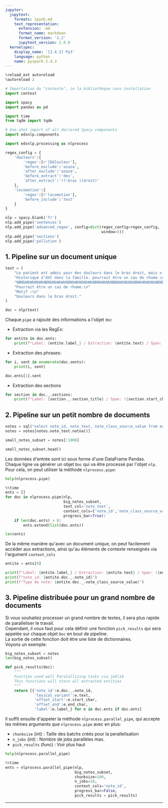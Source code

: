 ```yaml
---
jupyter:
  jupytext:
    formats: ipynb,md
    text_representation:
      extension: .md
      format_name: markdown
      format_version: '1.2'
      jupytext_version: 1.6.0
  kernelspec:
    display_name: '[2.4.3] Py3'
    language: python
    name: pyspark-2.4.3
---
```


```python
%reload_ext autoreload
%autoreload 2
```

```python
# Importation du "contexte", ie la bibliothèque sans installation
import context
```

```python
import spacy
import pandas as pd
```

```python
import time
from tqdm import tqdm
```

```python
# One-shot import of all declared Spacy components
import edsnlp.components
```

```python
import edsnlp.processing as nlprocess
```

```python
regex_config = {
    'douleurs':{
        'regex':[r'[Dd]ouleur'],
        'before_exclude':'azaza',
        'after_exclude':'azaza',
        'before_extract':'des',
        'after_extract':'(?:bras )(droit)'
    },
    'locomotion':{
        'regex':[r'locomotion'],
        'before_include':'test'
    }
}
```

```python
nlp = spacy.blank('fr')
nlp.add_pipe('sentences')
nlp.add_pipe('advanced_regex', config=dict(regex_config=regex_config,
                                           window=5))
nlp.add_pipe('sections')
nlp.add_pipe('pollution')
```

## 1. Pipeline sur un document unique

```python
text = (
    "Le patient est admis pour des douleurs dans le bras droit, mais n'a pas de problème de locomotion. "
    "Historique d'AVC dans la famille. pourrait être un cas de rhume.\n"
    "NBNbWbWbNbWbNBNbNbWbWbNBNbWbNbNbWbNBNbWbNbNBWbWbNbNbNBWbNbWbNbWBNbNbWbNbNBNbWbWbNbWBNbNbWbNBNbWbWbNb\n"
    "Pourrait être un cas de rhume.\n"
    "Motif :\n"
    "Douleurs dans le bras droit."
)
```

```python
doc = nlp(text)
```

Chaque `pipe` a rajouté des informations a l'objet `doc`


- Extraction via les RegEx:

```python
for entite in doc.ents:
    print(f"Label: {entite.label_} / Extraction: {entite.text} / Span: ({entite.start_char},{entite.end_char})")
```

- Extraction des phrases:

```python
for i, sent in enumerate(doc.sents):
    print(i, sent)
```

```python
doc.ents[1].sent
```

- Extraction des  sections

```python
for section in doc._.sections:
    print(f"Label: {section._.section_title} / Span: ({section.start_char},{section.end_char})")
```

## 2. Pipeline sur un petit nombre de documents

```python
notes = sql("select note_id, note_text, note_class_source_value from edsomop_prod_a.orbis_note limit 100000").toPandas()
notes = notes[notes.note_text.notna()]
```

```python
small_notes_subset = notes[:1000]
```

```python
small_notes_subset.head()
```

Les données d'entrée sont ici sous forme d'une DataFrame Pandas.  
Chaque ligne va générer un objet `Doc` qui va être processé par l'objet `nlp`.  
Pour cela, on peut utiliser la méthode `nlprocess.pipe`:

```python
help(nlprocess.pipe)
```

```python
%%time
ents = []
for doc in nlprocess.pipe(nlp,
                          big_notes_subset,
                          text_col='note_text',
                          context_cols=['note_id','note_class_source_value'],
                          progress_bar=True):
    if len(doc.ents) > 0:
        ents.extend(list(doc.ents))
```

```python
len(ents)
```

De la même manière qu'avec un document unique, on peut facilement accéder aux extractions, ainsi qu'au éléments de contexte renseignés via l'argument `context_cols`

```python
entite = ents[0]

print(f"Label: {entite.label_} / Extraction: {entite.text} / Span: ({entite.start_char},{entite.end_char})")
print(f"note_id: {entite.doc._.note_id}")
print(f"Type de note: {entite.doc._.note_class_source_value}")
```

## 3. Pipeline distribuée pour un grand nombre de documents


Si vous souhaitez processer un grand nombre de textes, il sera plus rapide de paralleliser le travail.  
Cependant, il vous faut pour cela définir une fonction `pick_results` qui sera appelée sur chaque objet `Doc` en bout de pipeline.  
La sortie de cette fonction doit être une liste de dictionnaires.  
Voyons un exemple:

```python
big_notes_subset = notes
len(big_notes_subset)
```

```python
def pick_results(doc):
    """
    Function used well Paralellizing tasks via joblib
    This functions will store all extracted entities
    """
    return [{'note_id':e.doc._.note_id,
             'lexical_variant':e.text,
             'offset_start':e.start_char,
             'offset_end':e.end_char,
             'label':e.label_} for e in doc.ents if doc.ents]
```

Il suffit ensuite d'appeler la méthode `nlprocess.parallel_pipe`, qui accepte les mêmes arguments que `nlprocess.pipe` avec en plus:
- `chunksize` (int) : Taille des batchs créés pour la perallelisation
- `n_jobs` (int) : Nombre de jobs parallèles max.
- `pick_results` (func) : Voir plus haut

```python
help(nlprocess.parallel_pipe)
```

```python
%%time
ents = nlprocess.parallel_pipe(nlp,
                               big_notes_subset, 
                               chunksize=100, 
                               n_jobs=10,
                               context_cols='note_id',
                               progress_bar=False,
                               pick_results = pick_results)
```

---
